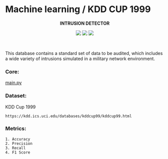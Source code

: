 # Machine learning / KDD CUP 1999

**<p align="center">INTRUSION DETECTOR</p>**

<p align="center">
<img src="https://img.shields.io/github/languages/count/sobazino/ML_KDD_CUP_1999">
<img src="https://img.shields.io/badge/Roadmap-2024-yellowgreen.svg">
<img src="https://img.shields.io/badge/Author-Mehran%20Nosrati-blue.svg">
</p>

</br>

This database contains a standard set of data to be audited, which includes a wide variety of intrusions simulated in a military network environment.

### Core:

[main.py](https://github.com/sobazino/ML_KDD_CUP_1999/blob/main/Core/main.py)

### Dataset:

KDD Cup 1999

```
https://kdd.ics.uci.edu/databases/kddcup99/kddcup99.html
```

### Metrics:

```
1. Accuracy
2. Precision
3. Recall
4. F1 Score
```
